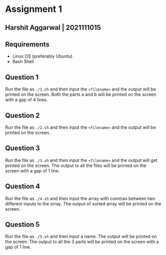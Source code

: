 # Assignment 1

## Harshit Aggarwal | 2021111015

## Requirements

- Linux OS (preferably Ubuntu)
- Bash Shell

## Question 1

Run the file as `./1.sh` and then input the `<filename>` and the output will be printed on the screen.
Both the parts a and b will be printed on the screen with a gap of 4 lines.

## Question 2

Run the file as `./2.sh` and then input the `<filename>` and the output will be printed on the screen.

## Question 3

Run the file as `./3.sh` and then input the `<filename>` and the output will get printed on the screen.
The output to all the files will be printed on the screen with a gap of 1 line.

## Question 4

Run the file as `./4.sh` and then input the array with commas between two different inputs to the array.
The output of sorted array will be printed on the screen.

## Question 5

Run the file as `./5.sh` and then input a name. The output will be printed on the screen.
The output to all the 3 parts will be printed on the screen with a gap of 1 line.
